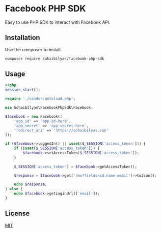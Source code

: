 # Facebook PHP SDK

Easy to use PHP SDK to interact with Facebook API.

## Installation

Use the composer to install.

```bash
composer require sohaibilyas/facebook-php-sdk
```

## Usage

```php
<?php
session_start();

require './vendor/autoload.php';

use SohaibIlyas\FacebookPhpSdk\Facebook;

$facebook = new Facebook([
    'app_id' => 'app-id-here',
    'app_secret' => 'app-secret-here',
    'redirect_uri' => 'https://sohaibilyas.com'
]);

if ($facebook->loggedIn() || isset($_SESSION['access_token'])) {
    if (isset($_SESSION['access_token'])) {
        $facebook->setAccessToken($_SESSION['access_token']);
    }
    
    $_SESSION['access_token'] = $facebook->getAccessToken();

    $response = $facebook->get('/me?fields=id,name,email')->toJson();

    echo $response;
} else {
    echo $facebook->getLoginUrl(['email']);
}
```

## License
[MIT](https://choosealicense.com/licenses/mit/)
